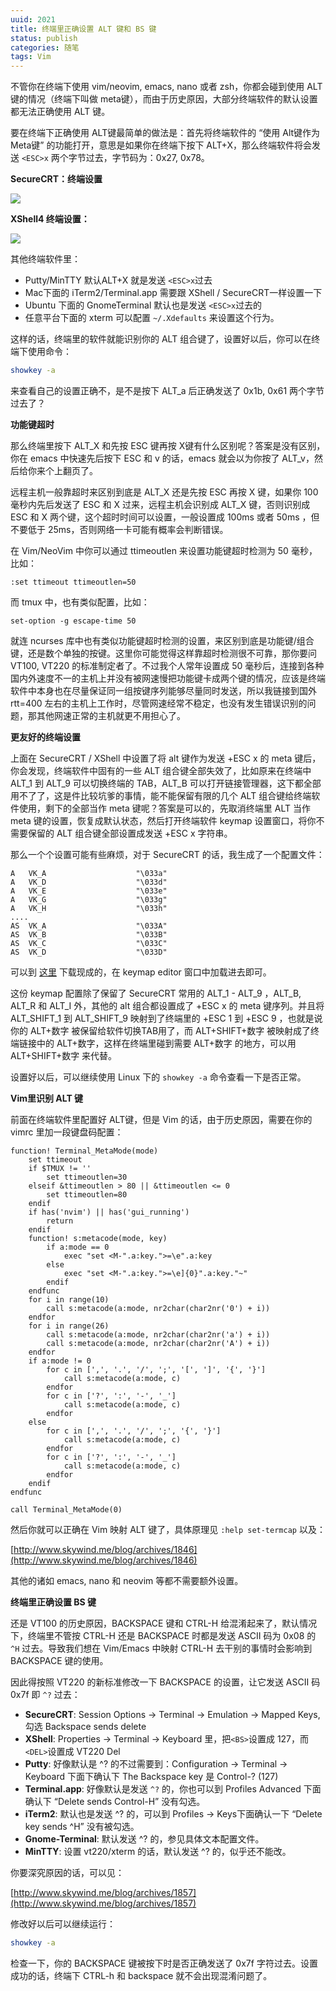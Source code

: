 ```yaml
---
uuid: 2021
title: 终端里正确设置 ALT 键和 BS 键
status: publish
categories: 随笔
tags: Vim
---
```

不管你在终端下使用 vim/neovim, emacs, nano 或者 zsh，你都会碰到使用 ALT 键的情况（终端下叫做 meta键），而由于历史原因，大部分终端软件的默认设置都无法正确使用 ALT 键。

要在终端下正确使用 ALT键最简单的做法是：首先将终端软件的 “使用 Alt键作为 Meta键” 的功能打开，意思是如果你在终端下按下 ALT+X，那么终端软件将会发送 `<ESC>x` 两个字节过去，字节码为：0x27, 0x78。


**SecureCRT：终端设置**

![](https://skywind3000.github.io/images/blog/2016/vim_altmap_2.png)


**XShell4 终端设置：**

![](https://skywind3000.github.io/images/blog/2016/vim_altmap_1.png)


其他终端软件里：

- Putty/MinTTY 默认ALT+X 就是发送 `<ESC>x`过去
- Mac下面的 iTerm2/Terminal.app 需要跟 XShell / SecureCRT一样设置一下
- Ubuntu 下面的 GnomeTerminal 默认也是发送 `<ESC>x`过去的
- 任意平台下面的 xterm 可以配置 `~/.Xdefaults` 来设置这个行为。 

这样的话，终端里的软件就能识别你的 ALT 组合键了，设置好以后，你可以在终端下使用命令：

```bash
showkey -a
```

来查看自己的设置正确不，是不是按下 ALT_a 后正确发送了 0x1b, 0x61 两个字节过去了？

**功能键超时**

那么终端里按下 ALT_X 和先按 ESC 键再按 X键有什么区别呢？答案是没有区别，你在 emacs 中快速先后按下 ESC 和 v 的话，emacs 就会以为你按了 ALT_v，然后给你来个上翻页了。

远程主机一般靠超时来区别到底是 ALT_X 还是先按 ESC 再按 X 键，如果你 100 毫秒内先后发送了 ESC 和 X 过来，远程主机会识别成 ALT_X 键，否则识别成 ESC 和 X 两个键，这个超时时间可以设置，一般设置成 100ms 或者 50ms ，但不要低于 25ms，否则网络一卡可能有概率会判断错误。

在 Vim/NeoVim 中你可以通过 ttimeoutlen 来设置功能键超时检测为 50 毫秒，比如：

```vim
:set ttimeout ttimeoutlen=50
```

而 tmux 中，也有类似配置，比如：

```
set-option -g escape-time 50
```

就连 ncurses 库中也有类似功能键超时检测的设置，来区别到底是功能键/组合键，还是数个单独的按键。这里你可能觉得这样靠超时检测很不可靠，那你要问 VT100, VT220 的标准制定者了。不过我个人常年设置成 50 毫秒后，连接到各种国内外速度不一的主机上并没有被网速慢把功能键卡成两个键的情况，应该是终端软件中本身也在尽量保证同一组按键序列能够尽量同时发送，所以我链接到国外 rtt=400 左右的主机上工作时，尽管网速经常不稳定，也没有发生错误识别的问题，那其他网速正常的主机就更不用担心了。



**更友好的终端设置**

上面在 SecureCRT / XShell 中设置了将 alt 键作为发送 +ESC x 的 meta 键后，你会发现，终端软件中固有的一些 ALT 组合键全部失效了，比如原来在终端中 ALT_1 到 ALT_9 可以切换终端的 TAB，ALT_B 可以打开链接管理器，这下都全部用不了了，这是件比较坑爹的事情，能不能保留有限的几个 ALT 组合键给终端软件使用，剩下的全部当作 meta 键呢？答案是可以的，先取消终端里 ALT 当作 meta 键的设置，恢复成默认状态，然后打开终端软件 keymap 设置窗口，将你不需要保留的 ALT 组合键全部设置成发送 +ESC x 字符串。

那么一个个设置可能有些麻烦，对于 SecureCRT 的话，我生成了一个配置文件：

```
A	VK_A                	"\033a"
A	VK_D                	"\033d"
A	VK_E                	"\033e"
A	VK_G                	"\033g"
A	VK_H                	"\033h"
....
AS	VK_A                	"\033A"
AS	VK_B                	"\033B"
AS	VK_C                	"\033C"
AS	VK_D                	"\033D"
```

可以到 [这里](https://github.com/skywind3000/vim/blob/master/tools/conf/securecrt.key) 下载现成的，在 keymap editor 窗口中加载进去即可。

这份 keymap 配置除了保留了 SecureCRT 常用的 ALT_1 - ALT_9 ，ALT_B, ALT_R 和 ALT_I 外，其他的 alt 组合都设置成了 +ESC x 的 meta 键序列。并且将 ALT_SHIFT_1 到 ALT_SHIFT_9 映射到了终端里的 +ESC 1 到 +ESC 9 ，也就是说你的 ALT+数字 被保留给软件切换TAB用了，而 ALT+SHIFT+数字 被映射成了终端链接中的 ALT+数字，这样在终端里碰到需要 ALT+数字 的地方，可以用 ALT+SHIFT+数字 来代替。

设置好以后，可以继续使用 Linux 下的 `showkey -a` 命令查看一下是否正常。

**Vim里识别 ALT 键**

前面在终端软件里配置好 ALT键，但是 Vim 的话，由于历史原因，需要在你的 vimrc 里加一段键盘码配置：

```vim
function! Terminal_MetaMode(mode)
	set ttimeout
	if $TMUX != ''
		set ttimeoutlen=30
	elseif &ttimeoutlen > 80 || &ttimeoutlen <= 0
		set ttimeoutlen=80
	endif
	if has('nvim') || has('gui_running')
		return
	endif
	function! s:metacode(mode, key)
		if a:mode == 0
			exec "set <M-".a:key.">=\e".a:key
		else
			exec "set <M-".a:key.">=\e]{0}".a:key."~"
		endif
	endfunc
	for i in range(10)
		call s:metacode(a:mode, nr2char(char2nr('0') + i))
	endfor
	for i in range(26)
		call s:metacode(a:mode, nr2char(char2nr('a') + i))
		call s:metacode(a:mode, nr2char(char2nr('A') + i))
	endfor
	if a:mode != 0
		for c in [',', '.', '/', ';', '[', ']', '{', '}']
			call s:metacode(a:mode, c)
		endfor
		for c in ['?', ':', '-', '_']
			call s:metacode(a:mode, c)
		endfor
	else
		for c in [',', '.', '/', ';', '{', '}']
			call s:metacode(a:mode, c)
		endfor
		for c in ['?', ':', '-', '_']
			call s:metacode(a:mode, c)
		endfor
	endif
endfunc

call Terminal_MetaMode(0)
```

然后你就可以正确在 Vim 映射 ALT 键了，具体原理见 `:help set-termcap` 以及：

[http://www.skywind.me/blog/archives/1846](http://www.skywind.me/blog/archives/1846)

其他的诸如 emacs, nano 和 neovim 等都不需要额外设置。


**终端里正确设置 BS 键**

还是 VT100 的历史原因，BACKSPACE 键和 CTRL-H 给混淆起来了，默认情况下，终端里不管按 CTRL-H 还是 BACKSPACE 时都是发送 ASCII 码为 0x08 的 `^H` 过去。导致我们想在 Vim/Emacs 中映射 CTRL-H 去干别的事情时会影响到 BACKSPACE 键的使用。

因此得按照 VT220 的新标准修改一下 BACKSPACE 的设置，让它发送 ASCII 码 0x7f 即 `^?` 过去：

- **SecureCRT**: Session Options -> Terminal -> Emulation -> Mapped Keys, 勾选 Backspace sends delete
- **XShell**: Properties -> Terminal -> Keyboard 里，把`<BS>`设置成 127，而 `<DEL>`设置成 VT220 Del
- **Putty**: 好像默认是 ^? 的不过需要到：Configuration -> Terminal -> Keyboard 下面下确认下 The Backspace key 是 Control-? (127)
- **Terminal.app**: 好像默认是发送 `^?` 的，你也可以到 Profiles Advanced 下面确认下 “Delete sends Control-H” 没有勾选。
- **iTerm2**: 默认也是发送 ^? 的，可以到 Profiles -> Keys下面确认一下 “Delete key sends ^H” 没有被勾选。
- **Gnome-Terminal**: 默认发送 ^? 的，参见具体文本配置文件。
- **MinTTY**: 设置 vt220/xterm 的话，默认发送 ^? 的，似乎还不能改。

你要深究原因的话，可以见：

[http://www.skywind.me/blog/archives/1857](http://www.skywind.me/blog/archives/1857)


修改好以后可以继续运行：

```bash
showkey -a
```

检查一下，你的 BACKSPACE 键被按下时是否正确发送了 0x7f 字符过去。设置成功的话，终端下 CTRL-h 和 backspace 就不会出现混淆问题了。

